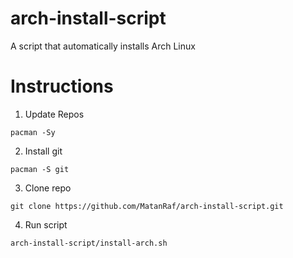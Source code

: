 # arch-install-script
A script that automatically installs Arch Linux
# Instructions
1. Update Repos 
```
pacman -Sy
```
2. Install git
```
pacman -S git
```
3. Clone repo
```
git clone https://github.com/MatanRaf/arch-install-script.git
```
4. Run script
```
arch-install-script/install-arch.sh
```